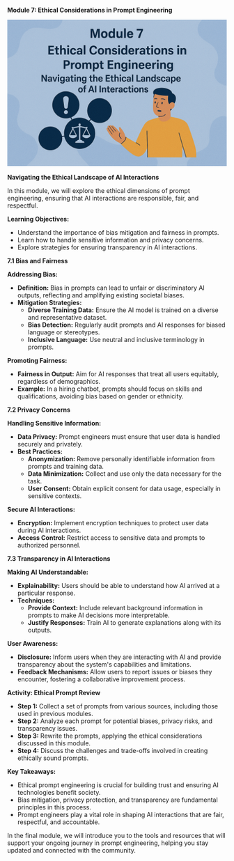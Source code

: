 **Module 7: Ethical Considerations in Prompt Engineering**

![Image](https://github.com/Jewelzufo/Intro-Collaborative-Prompting/blob/main/Module%207.png?raw=true)

**Navigating the Ethical Landscape of AI Interactions**

In this module, we will explore the ethical dimensions of prompt engineering, ensuring that AI interactions are responsible, fair, and respectful.

**Learning Objectives:**
- Understand the importance of bias mitigation and fairness in prompts.
- Learn how to handle sensitive information and privacy concerns.
- Explore strategies for ensuring transparency in AI interactions.

**7.1 Bias and Fairness**

**Addressing Bias:**
- **Definition:** Bias in prompts can lead to unfair or discriminatory AI outputs, reflecting and amplifying existing societal biases.
- **Mitigation Strategies:**
   - **Diverse Training Data:** Ensure the AI model is trained on a diverse and representative dataset.
   - **Bias Detection:** Regularly audit prompts and AI responses for biased language or stereotypes.
   - **Inclusive Language:** Use neutral and inclusive terminology in prompts.

**Promoting Fairness:**
- **Fairness in Output:** Aim for AI responses that treat all users equitably, regardless of demographics.
- **Example:** In a hiring chatbot, prompts should focus on skills and qualifications, avoiding bias based on gender or ethnicity.

**7.2 Privacy Concerns**

**Handling Sensitive Information:**
- **Data Privacy:** Prompt engineers must ensure that user data is handled securely and privately.
- **Best Practices:**
   - **Anonymization:** Remove personally identifiable information from prompts and training data.
   - **Data Minimization:** Collect and use only the data necessary for the task.
   - **User Consent:** Obtain explicit consent for data usage, especially in sensitive contexts.

**Secure AI Interactions:**
- **Encryption:** Implement encryption techniques to protect user data during AI interactions.
- **Access Control:** Restrict access to sensitive data and prompts to authorized personnel.

**7.3 Transparency in AI Interactions**

**Making AI Understandable:**
- **Explainability:** Users should be able to understand how AI arrived at a particular response.
- **Techniques:**
   - **Provide Context:** Include relevant background information in prompts to make AI decisions more interpretable.
   - **Justify Responses:** Train AI to generate explanations along with its outputs.

**User Awareness:**
- **Disclosure:** Inform users when they are interacting with AI and provide transparency about the system's capabilities and limitations.
- **Feedback Mechanisms:** Allow users to report issues or biases they encounter, fostering a collaborative improvement process.

**Activity: Ethical Prompt Review**
- **Step 1:** Collect a set of prompts from various sources, including those used in previous modules.
- **Step 2:** Analyze each prompt for potential biases, privacy risks, and transparency issues.
- **Step 3:** Rewrite the prompts, applying the ethical considerations discussed in this module.
- **Step 4:** Discuss the challenges and trade-offs involved in creating ethically sound prompts.

**Key Takeaways:**
- Ethical prompt engineering is crucial for building trust and ensuring AI technologies benefit society.
- Bias mitigation, privacy protection, and transparency are fundamental principles in this process.
- Prompt engineers play a vital role in shaping AI interactions that are fair, respectful, and accountable.

In the final module, we will introduce you to the tools and resources that will support your ongoing journey in prompt engineering, helping you stay updated and connected with the community.
